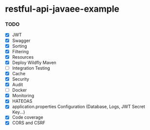 # restful-api-javaee-example

### TODO

- [X] JWT
- [X] Swagger
- [X] Sorting
- [X] Filtering
- [X] Resources
- [X] Deploy Wildfly Maven
- [ ] Integration Testing
- [X] Cache
- [X] Security
- [X] Audit
- [ ] Docker
- [X] Monitoring
- [X] HATEOAS
- [X] application.properties Configuration (Database, Logs, JWT Secret Key...)
- [X] Code coverage
- [X] CORS and CSRF
